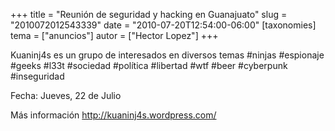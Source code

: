 +++
title = "Reunión de seguridad y hacking en Guanajuato"
slug = "2010072012543339"
date = "2010-07-20T12:54:00-06:00"
[taxonomies]
tema = ["anuncios"]
autor = ["Hector Lopez"]
+++

Kuaninj4s es un grupo de interesados en diversos temas #ninjas
#espionaje #geeks #l33t #sociedad #política #libertad #wtf #beer
#cyberpunk #inseguridad

Fecha: Jueves, 22 de Julio

Más información
<a href="http://kuaninj4s.wordpress.com/">http://kuaninj4s.wordpress.com/</a>

